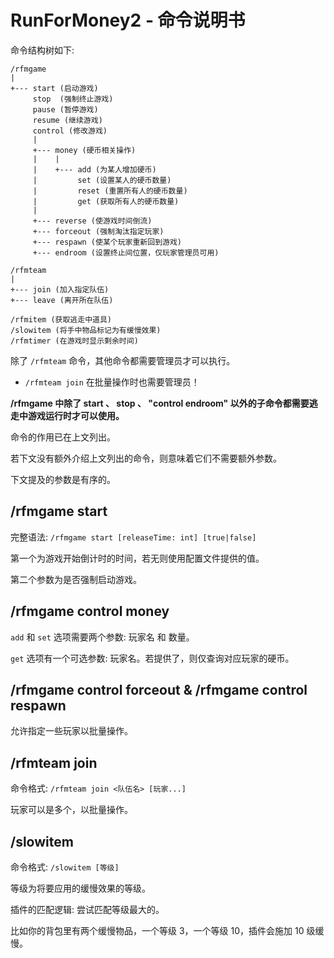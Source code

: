 # RunForMoney2 - 命令说明书

命令结构树如下:
```text
/rfmgame
|
+--- start (启动游戏)
     stop  (强制终止游戏)
     pause (暂停游戏)
     resume (继续游戏)
     control (修改游戏)
     |
     +--- money (硬币相关操作)
     |    |
     |    +--- add (为某人增加硬币)
     |         set (设置某人的硬币数量)
     |         reset (重置所有人的硬币数量)
     |         get (获取所有人的硬币数量)
     |
     +--- reverse (使游戏时间倒流)
     +--- forceout (强制淘汰指定玩家)
     +--- respawn (使某个玩家重新回到游戏)
     +--- endroom (设置终止间位置，仅玩家管理员可用)

/rfmteam
|
+--- join (加入指定队伍)
+--- leave (离开所在队伍)

/rfmitem (获取逃走中道具)
/slowitem (将手中物品标记为有缓慢效果)
/rfmtimer (在游戏时显示剩余时间)
```

除了 `/rfmteam` 命令，其他命令都需要管理员才可以执行。
* `/rfmteam join` 在批量操作时也需要管理员！

**/rfmgame 中除了 start 、 stop 、 "control endroom" 以外的子命令都需要逃走中游戏运行时才可以使用。**

命令的作用已在上文列出。

若下文没有额外介绍上文列出的命令，则意味着它们不需要额外参数。

下文提及的参数是有序的。

## /rfmgame start

完整语法: `/rfmgame start [releaseTime: int] [true|false]`

第一个为游戏开始倒计时的时间，若无则使用配置文件提供的值。

第二个参数为是否强制启动游戏。

## /rfmgame control money

`add` 和 `set` 选项需要两个参数: 玩家名 和 数量。

`get` 选项有一个可选参数: 玩家名。若提供了，则仅查询对应玩家的硬币。

## /rfmgame control forceout & /rfmgame control respawn

允许指定一些玩家以批量操作。

## /rfmteam join

命令格式: `/rfmteam join <队伍名> [玩家...]`

玩家可以是多个，以批量操作。

## /slowitem

命令格式: `/slowitem [等级]`

等级为将要应用的缓慢效果的等级。

插件的匹配逻辑: 尝试匹配等级最大的。

比如你的背包里有两个缓慢物品，一个等级 3，一个等级 10，插件会施加 10 级缓慢。
